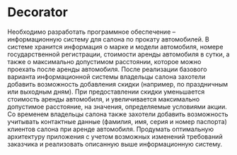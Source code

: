 # Decorator
Необходимо разработать программное обеспечение –
информационную систему для салона по прокату автомобилей. В системе
хранится информация о марке и модели автомобиля, номере
государственной регистрации, стоимости аренды автомобиля в сутки, а
также о максимально допустимом расстоянии, которое можно проехать
после аренды автомобиля.
После реализации базового варианта информационной системы
владельцы салона захотели добавить возможность добавления скидки
(например, по праздничным или выходным дням). При предоставлении
скидки уменьшается стоимость аренды автомобиля, и увеличивается
максимально допустимое расстояние, на значения, определяемые
условиями акции.
Со временем владельцы салона также захотели добавить
возможность учитывать контактные данные (фамилия, имя, серия и номер
паспорта) клиентов салона при аренде автомобиля.
Продумать оптимальную архитектуру приложения с учетом
возможных изменений требований заказчика и реализовать описанную
выше информационную систему.
